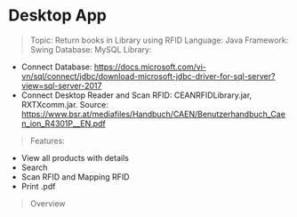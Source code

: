 # Desktop App
>Topic: Return books in Library using RFID 
>Language: Java
>Framework: Swing
>Database: MySQL
>Library:
- Connect Database: https://docs.microsoft.com/vi-vn/sql/connect/jdbc/download-microsoft-jdbc-driver-for-sql-server?view=sql-server-2017
- Connect Desktop Reader and Scan RFID: CEANRFIDLibrary.jar, RXTXcomm.jar. Source: https://www.bsr.at/mediafiles/Handbuch/CAEN/Benutzerhandbuch_Caen_ion_R4301P__EN.pdf
>Features:
- View all products with details
- Search
- Scan RFID and Mapping RFID
- Print .pdf
>Overview

